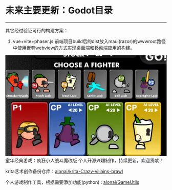 # 未来主要更新：Godot目录

___

其它经过验证可行的构建方案：

1. vue+vite+phaser.js 前端项目build后的dist放入maui(razor)的wwwroot路径中使用嵌套webview的方式实现桌面端和移动端应用的构建。

![Snipaste_2025-03-31_20-59-19.png](Snipaste_2025-03-31_20-59-19.png)
童年经典游戏：疯狂小人战斗魔改版
个人开源兴趣制作，持续更新，欢迎贡献！

 krita艺术创作备份仓库：[alonai/krita-Crazy-villains-brawl](https://gitee.com/alonai/krita-Crazy-villains-brawl)

个人游戏制作工具，根据需要添加功能(python) : [alonai/GameUtils](https://gitee.com/alonai/game-utils)